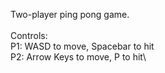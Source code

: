 Two-player ping pong game.\
\
Controls:\
P1: WASD to move, Spacebar to hit\
P2: Arrow Keys to move, P to hit\
